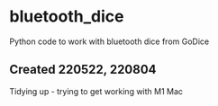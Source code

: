 # bluetooth_dice
Python code to work with bluetooth dice from GoDice 

## Created 220522, 220804

Tidying up - trying to get working with M1 Mac


